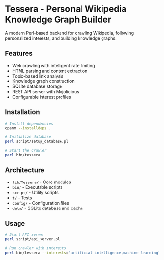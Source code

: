 # Tessera - Personal Wikipedia Knowledge Graph Builder

A modern Perl-based backend for crawling Wikipedia, following personalized interests, and building knowledge graphs.

## Features

- Web crawling with intelligent rate limiting
- HTML parsing and content extraction
- Topic-based link analysis
- Knowledge graph construction
- SQLite database storage
- REST API server with Mojolicious
- Configurable interest profiles

## Installation

```bash
# Install dependencies
cpanm --installdeps .

# Initialize database
perl script/setup_database.pl

# Start the crawler
perl bin/tessera
```

## Architecture

- `lib/Tessera/` - Core modules
- `bin/` - Executable scripts
- `script/` - Utility scripts
- `t/` - Tests
- `config/` - Configuration files
- `data/` - SQLite database and cache

## Usage

```bash
# Start API server
perl script/api_server.pl

# Run crawler with interests
perl bin/tessera --interests="artificial intelligence,machine learning"
```

